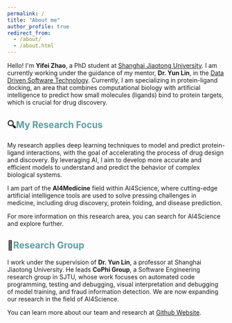 ```yaml
---
permalink: /
title: "About me"
author_profile: true
redirect_from: 
  - /about/
  - /about.html
---
```

Hello! I'm **Yifei Zhao**, a PhD student at [Shanghai Jiaotong University](https://en.sjtu.edu.cn/). I am currently working under the guidance of my mentor, **Dr. Yun Lin**, in the [Data Driven Software Technology](https://ddst.sjtu.edu.cn/). Currently, I am specializing in protein-ligand docking, an area that combines computational biology with artificial intelligence to predict how small molecules (ligands) bind to protein targets, which is crucial for drug discovery.

## 🔍<span style="color: #5f9ea0;">My Research Focus</span>
My research applies deep learning techniques to model and predict protein-ligand interactions, with the goal of accelerating the process of drug design and discovery. By leveraging AI, I aim to develop more accurate and efficient models to understand and predict the behavior of complex biological systems.

I am part of the **AI4Medicine** field within AI4Science, where cutting-edge artificial intelligence tools are used to solve pressing challenges in medicine, including drug discovery, protein folding, and disease prediction. 

For more information on this research area, you can search for AI4Science and explore further.

## 📌<span style="color: #5f9ea0;">Research Group</span>
I work under the supervision of **Dr. Yun Lin**, a professor at Shanghai Jiaotong University. He leads **CoPhi Group**, a Software Engineering research group in SJTU, whose work focuses on automated code programming, testing and debugging, visual interpretation and debugging of model training, and fraud information detection. We are now expanding our research in the field of AI4Science.

You can learn more about our team and research at [Github Website](https://github.com/code-philia).

